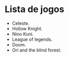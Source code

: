 # Lista de jogos

- Celeste.
- Hollow Knight.
- Nino Kuni.
- League of legends.
- Doom.
- Ori and the blind forest.
